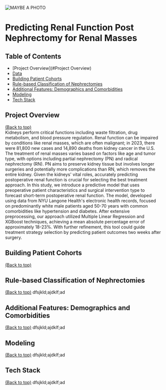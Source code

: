 ![MAYBE A PHOTO](https://github.com/jchen9619/Predicting-Renal-Function-Post-Nephrectomies/blob/main/images/DALL%C2%B7E%202024-04-15%2022.42.18%20-%20A%20wide%2C%20flat%20design%20digital%20illustration%20depicting%20the%20theme%20of%20kidney%20health%20research%2C%20specifically%20focusing%20on%20'Predicting%20Renal%20Function%20Post%20Nephr.webp)
# Predicting Renal Function Post Nephrectomy for Renal Masses
<a id="data-source"></a>

## Table of Contents
- [Project Overview](#Project Overview)
- [Data](#data) 
- [Building Patient Cohorts](#building-patient-cohorts)
- [Rule-based Classification of Nephrectomies](#Rule-based-Classification-of-Nephrectomies)  
- [Additional Features: Demographics and Comorbidities](#Additional-Features-Demographics-and-Comorbidities)
- [Modeling](#modeling)
- [Tech Stack](#tech-stack)

## Project Overview
[(Back to top)](#table-of-contents)<br>
Kidneys perform critical functions including waste filtration, drug metabolism, and blood pressure regulation. Renal function can be impaired by conditions like renal masses, which are often malignant; in 2023, there were 81,800 new cases and 14,890 deaths from kidney cancer in the U.S. The treatment of renal masses varies based on factors like age and tumor type, with options including partial nephrectomy (PN) and radical nephrectomy (RN). PN aims to preserve kidney tissue but involves longer surgeries and potentially more complications than RN, which removes the entire kidney. Given the kidneys' vital roles, accurately predicting postoperative renal function is crucial for selecting the best treatment approach. In this study, we introduce a predictive model that uses preoperative patient characteristics and surgical intervention type to forecast short-term postoperative renal function. The model, developed using data from NYU Langone Health's electronic health records, focused on predominantly white male patients aged 50-70 years with common comorbidities like hypertension and diabetes. After extensive preprocessing, our approach utilized Multiple Linear Regression and XGBoost techniques, achieving a mean absolute percentage error of approximately 18-23%. With further refinement, this tool could guide treatment strategy selection by predicting patient outcomes two weeks after surgery.








## Building Patient Cohorts
[(Back to top)](#table-of-contents)


## Rule-based Classification of Nephrectomies
[(Back to top)](#table-of-contents)
dfsjkld;ajdklf;ad

## Additional Features: Demographics and Comorbidities
[(Back to top)](#table-of-contents)
dfsjkld;ajdklf;ad

## Modeling
[(Back to top)](#table-of-contents)
dfsjkld;ajdklf;ad

## Tech Stack
[(Back to top)](#table-of-contents)
dfsjkld;ajdklf;ad
